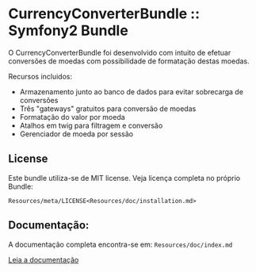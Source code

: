 CurrencyConverterBundle :: Symfony2 Bundle
==========================================

O CurrencyConverterBundle foi desenvolvido com intuito de efetuar conversões
de moedas com possibilidade de formatação destas moedas.

Recursos incluidos:
- Armazenamento junto ao banco de dados para evitar sobrecarga de conversões
- Três "gateways" gratuitos para conversão de moedas
- Formatação do valor por moeda
- Atalhos em twig para filtragem e conversão
- Gerenciador de moeda por sessão



License
-------

Este bundle utiliza-se de MIT license. Veja licença completa no próprio Bundle:

    Resources/meta/LICENSE<Resources/doc/installation.md>



Documentação:
-------------

A documentação completa encontra-se em: `Resources/doc/index.md`

[Leia a documentação](Resources/doc/index.md)
